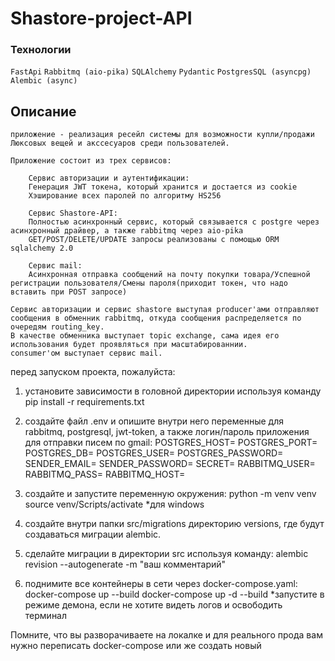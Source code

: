 # Shastore-project-API


### Технологии
`FastApi` `Rabbitmq (aio-pika)` `SQLAlchemy` `Pydantic` `PostgresSQL (asyncpg)` `Alembic (async)`

## Описание
```
приложение - реализация ресейл системы для возможности купли/продажи Люксовых вещей и акссесуаров среди пользователей.

Приложение состоит из трех сервисов:

	Сервис авторизации и аутентификации:
	Генерация JWT токена, который хранится и достается из cookie
	Хэширование всех паролей по алгоритму HS256

	Сервис Shastore-API:
	Полностью асинхронный сервис, который связывается с postgre через асинхронный драйвер, а также rabbitmq через aio-pika
	GET/POST/DELETE/UPDATE запросы реализованы с помощью ORM sqlalchemy 2.0

	Сервис mail:
	Асинхронная отправка сообщений на почту покупки товара/Успешной регистрации пользователя/Смены пароля(приходит токен, что надо вставить при POST запросе)

Сервис авторизации и сервис shastore выступая producer'ами отправляют сообщения в обменник rabbitmq, откуда сообщения распределяется по очередям routing_key.
В качестве обменника выступает topic exchange, сама идея его использования будет проявляться при масштабированнии.
consumer'ом выступает сервис mail.
```


перед запуском проекта, пожалуйстa:

1. установите зависимости в головной директории используя команду
	pip install -r requirements.txt

2. создайте файл .env и опишите внутри него переменные для rabbitmq, postgresql, jwt-token, а также логин/пароль приложения для отправки писем по gmail:
	POSTGRES_HOST=
	POSTGRES_PORT=
	POSTGRES_DB=
	POSTGRES_USER=
	POSTGRES_PASSWORD=
	SENDER_EMAIL=
	SENDER_PASSWORD=
	SECRET=
	RABBITMQ_USER=
	RABBITMQ_PASS=
	RABBITMQ_HOST=
	
3. создайте и запустите переменную окружения:
	python -m venv venv
	source venv/Scripts/activate *для windows

4. cоздайте внутри папки src/migrations директорию versions, где будут создаваться миграции alembic.

5. сделайте миграции в директории src используя команду:
	alembic revision --autogenerate -m "ваш комментарий"

6. поднимите все контейнеры в сети через docker-compose.yaml:
	docker-compose up --build
	docker-compose up -d --build *запустите в режиме демона, если не хотите видеть логов и освободить терминал


Помните, что вы разворачиваете на локалке и для реального прода вам нужно переписать docker-compose или же создать новый